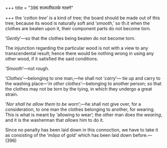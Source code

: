 +++
title = "396 शाल्मलीफलके श्लक्ष्णे"

+++
the ‘*cotton tree*’ is a kind of tree; the board should be made out of
this tree; because its wood is naturally soft and ‘*smooth*,’ so th.it
when the clothes are beaten upon it, their component parts do not become
torn.

‘*Gently*’—so that the clothes being beaten do not become torn.

The injunction regarding the particular wood is not with a view to any
transcendental result; hence there would be nothing wrong in using any
other wood, if it satisfied the said conditions.

‘*Smooth*’—not rough.

‘*Clothes*’—belonging to one man,—he shall not ‘*carry*’— tie up and
carry to the washing place—‘*in other clothes*’—belonging to another
person; so that the clothes may not be torn by the tying, in which they
undergo a great strain.

‘*Nor shall he allow them to be worn*’;—he shall not give over, for a
consideration, to one man the clothes belonging to another, for wearing.
This is what is meant by ‘allowing to wear’; the other man does the
*wearing*, and it is the washerman that *allows* him to do it.

Since no penalty has been laid down in this connoction, we have to take
it as consisting of the ‘*māṣa* of gold’ which has been laid down
before.—(396)


